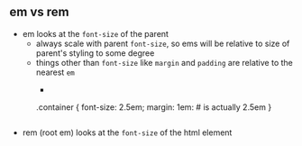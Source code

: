 ## em vs rem
- em looks at the `font-size` of the parent
  - always scale with parent `font-size`, so ems will be relative to size of parent's styling to some degree
  - things other than `font-size` like `margin` and `padding` are relative to the nearest `em`
     - ```
      .container {
        font-size: 2.5em;
        margin: 1em: # is actually 2.5em
      }
    ```
- rem  (root em) looks at the `font-size` of the html element

